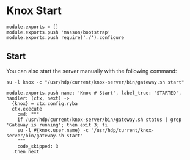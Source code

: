 
# Knox Start

    module.exports = []
    module.exports.push 'masson/bootstrap'
    module.exports.push require('./').configure

## Start

You can also start the server manually with the following command:

```
su -l knox -c "/usr/hdp/current/knox-server/bin/gateway.sh start"
```

    module.exports.push name: 'Knox # Start', label_true: 'STARTED', handler: (ctx, next) ->
      {knox} = ctx.config.ryba
      ctx.execute
        cmd: """
        if /usr/hdp/current/knox-server/bin/gateway.sh status | grep 'Gateway is running'; then exit 3; fi
        su -l #{knox.user.name} -c "/usr/hdp/current/knox-server/bin/gateway.sh start"
        """
        code_skipped: 3
      .then next
